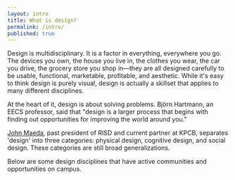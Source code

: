 ```yaml
---
layout: intro
title: What is design?
permalink: /intro/
published: true
---
```

Design is multidisciplinary. It is a factor in everything, everywhere you go. The devices you own, the house you live in, the clothes you wear, the car you drive, the grocery store you shop in&mdash;they are all designed carefully to be usable, functional, marketable, profitable, and aesthetic. While it's easy to think design is purely visual, design is actually a skillset that applies to many different disciplines.

At the heart of it, design is about solving problems. Björn Hartmann, an EECS professor, said that "design is a larger process that begins with finding out opportunities for improving the world around you."

[John Maeda](https://about.me/johnmaeda), past president of RISD and current partner at KPCB, separates 'design' into three categories: physical design, cognitive design, and social design. These categories are still broad generalizations.

Below are some design disciplines that have active communities and opportunities on campus.

